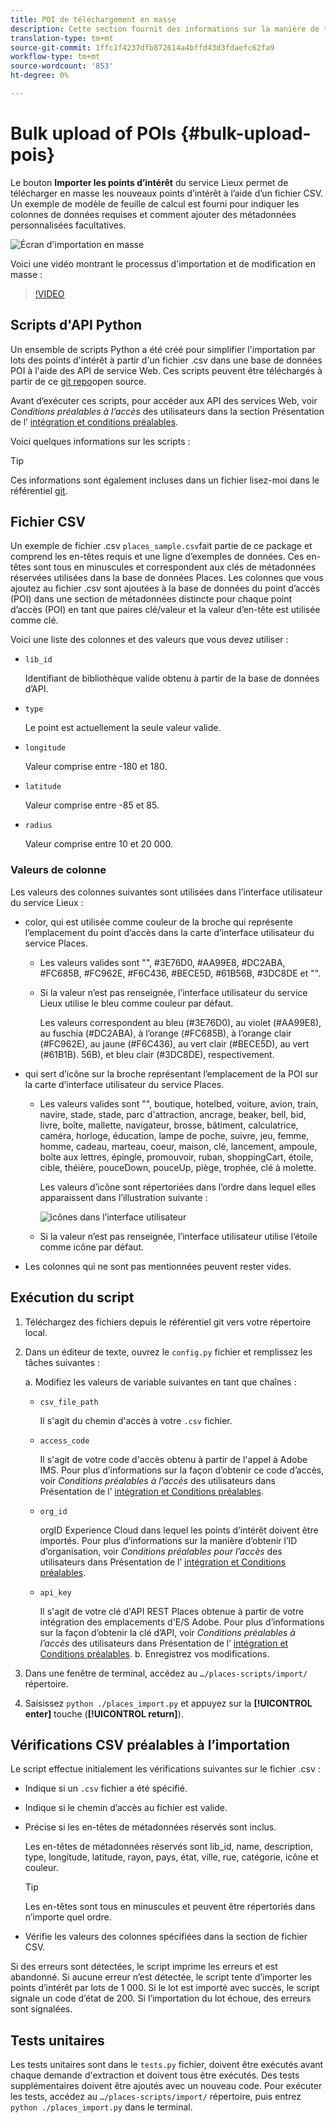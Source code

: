```yaml
---
title: POI de téléchargement en masse
description: Cette section fournit des informations sur la manière de télécharger en masse vos points d’intérêt.
translation-type: tm+mt
source-git-commit: 1ffc1f4237dfb872614a4bffd43d3fdaefc62fa9
workflow-type: tm+mt
source-wordcount: '853'
ht-degree: 0%

---
```



# Bulk upload of POIs {#bulk-upload-pois}

Le bouton **Importer les points d’intérêt** du service Lieux permet de télécharger en masse les nouveaux points d’intérêt à l’aide d’un fichier CSV. Un exemple de modèle de feuille de calcul est fourni pour indiquer les colonnes de données requises et comment ajouter des métadonnées personnalisées facultatives.

![Écran d&#39;importation en masse](/help/assets/Bulk-import.png)

Voici une vidéo montrant le processus d&#39;importation et de modification en masse :

>[!VIDEO](https://www.youtube.com/watch?v=75qVtirsXhg)

## Scripts d&#39;API Python

Un ensemble de scripts Python a été créé pour simplifier l&#39;importation par lots des points d&#39;intérêt à partir d&#39;un fichier .csv dans une base de données POI à l&#39;aide des API de service Web. Ces scripts peuvent être téléchargés à partir de ce [git repo](https://github.com/adobe/places-scripts)open source.

Avant d’exécuter ces scripts, pour accéder aux API des services Web, voir *Conditions préalables à l’accès* des utilisateurs dans la section Présentation de l’ [intégration et conditions préalables](/help/web-service-api/adobe-i-o-integration.md).

Voici quelques informations sur les scripts :

>[!TIP]
>
>Ces informations sont également incluses dans un fichier lisez-moi dans le référentiel [git](https://github.com/adobe/places-scripts).

## Fichier CSV

Un exemple de fichier .csv `places_sample.csv`fait partie de ce package et comprend les en-têtes requis et une ligne d’exemples de données. Ces en-têtes sont tous en minuscules et correspondent aux clés de métadonnées réservées utilisées dans la base de données Places. Les colonnes que vous ajoutez au fichier .csv sont ajoutées à la base de données du point d’accès (POI) dans une section de métadonnées distincte pour chaque point d’accès (POI) en tant que paires clé/valeur et la valeur d’en-tête est utilisée comme clé.

Voici une liste des colonnes et des valeurs que vous devez utiliser :

* `lib_id`

   Identifiant de bibliothèque valide obtenu à partir de la base de données d’API.

* `type`

   Le point est actuellement la seule valeur valide.

* `longitude`

   Valeur comprise entre -180 et 180.

* `latitude`

   Valeur comprise entre -85 et 85.

* `radius`

   Valeur comprise entre 10 et 20 000.

### Valeurs de colonne

Les valeurs des colonnes suivantes sont utilisées dans l’interface utilisateur du service Lieux :

* color, qui est utilisée comme couleur de la broche qui représente l’emplacement du point d’accès dans la carte d’interface utilisateur du service Places.
   * Les valeurs valides sont &quot;&quot;, #3E76D0, #AA99E8, #DC2ABA, #FC685B, #FC962E, #F6C436, #BECE5D, #61B56B, #3DC8DE et &quot;&quot;.
   * Si la valeur n’est pas renseignée, l’interface utilisateur du service Lieux utilise le bleu comme couleur par défaut.

      Les valeurs correspondent au bleu (#3E76D0), au violet (#AA99E8), au fuschia (#DC2ABA), à l’orange (#FC685B), à l’orange clair (#FC962E), au jaune (#F6C436), au vert clair (#BECE5D), au vert (#61B1B). 56B), et bleu clair (#3DC8DE), respectivement.

* qui sert d’icône sur la broche représentant l’emplacement de la POI sur la carte d’interface utilisateur du service Places.

   * Les valeurs valides sont &quot;&quot;, boutique, hotelbed, voiture, avion, train, navire, stade, stade, parc d&#39;attraction, ancrage, beaker, bell, bid, livre, boîte, mallette, navigateur, brosse, bâtiment, calculatrice, caméra, horloge, éducation, lampe de poche, suivre, jeu, femme, homme, cadeau, marteau, coeur, maison, clé, lancement, ampoule, boîte aux lettres, épingle, promouvoir, ruban, shoppingCart, étoile, cible, théière, pouceDown, pouceUp, piège, trophée, clé à molette.

      Les valeurs d’icône sont répertoriées dans l’ordre dans lequel elles apparaissent dans l’illustration suivante :

      ![icônes dans l’interface utilisateur](/help/assets/UI_icons.png)

   * Si la valeur n’est pas renseignée, l’interface utilisateur utilise l’étoile comme icône par défaut.

* Les colonnes qui ne sont pas mentionnées peuvent rester vides.

## Exécution du script

1. Téléchargez des fichiers depuis le référentiel [](https://github.com/adobe/places-scripts) git vers votre répertoire local.
1. Dans un éditeur de texte, ouvrez le `config.py` fichier et remplissez les tâches suivantes :

   a. Modifiez les valeurs de variable suivantes en tant que chaînes :

   * `csv_file_path`

      Il s&#39;agit du chemin d&#39;accès à votre `.csv` fichier.

   * `access_code`

      Il s&#39;agit de votre code d&#39;accès obtenu à partir de l&#39;appel à Adobe IMS. Pour plus d’informations sur la façon d’obtenir ce code d’accès, voir *Conditions préalables à l’accès* des utilisateurs dans Présentation de l’ [intégration et Conditions préalables](/help/web-service-api/adobe-i-o-integration.md).

   * `org_id`

      orgID Experience Cloud dans lequel les points d’intérêt doivent être importés. Pour plus d’informations sur la manière d’obtenir l’ID d’organisation, voir *Conditions préalables pour l’accès* des utilisateurs dans Présentation de l’ [intégration et Conditions préalables](/help/web-service-api/adobe-i-o-integration.md).

   * `api_key`

      Il s&#39;agit de votre clé d&#39;API REST Places obtenue à partir de votre intégration des emplacements d&#39;E/S Adobe. Pour plus d’informations sur la façon d’obtenir la clé d’API, voir *Conditions préalables à l’accès* des utilisateurs dans Présentation de l’ [intégration et Conditions préalables](/help/web-service-api/adobe-i-o-integration.md).
   b. Enregistrez vos modifications.

1. Dans une fenêtre de terminal, accédez au `…/places-scripts/import/` répertoire.
1. Saisissez `python ./places_import.py` et appuyez sur la **[!UICONTROL enter]** touche (**[!UICONTROL return]**).


## Vérifications CSV préalables à l’importation

Le script effectue initialement les vérifications suivantes sur le fichier .csv :

* Indique si un `.csv` fichier a été spécifié.
* Indique si le chemin d’accès au fichier est valide.
* Précise si les en-têtes de métadonnées réservés sont inclus.

   Les en-têtes de métadonnées réservés sont lib_id, name, description, type, longitude, latitude, rayon, pays, état, ville, rue, catégorie, icône et couleur.

   >[!TIP]
   >
   >Les en-têtes sont tous en minuscules et peuvent être répertoriés dans n’importe quel ordre.

* Vérifie les valeurs des colonnes spécifiées dans la section de fichier CSV.

Si des erreurs sont détectées, le script imprime les erreurs et est abandonné. Si aucune erreur n’est détectée, le script tente d’importer les points d’intérêt par lots de 1 000. Si le lot est importé avec succès, le script signale un code d’état de 200. Si l’importation du lot échoue, des erreurs sont signalées.

## Tests unitaires

Les tests unitaires sont dans le `tests.py` fichier, doivent être exécutés avant chaque demande d&#39;extraction et doivent tous être exécutés. Des tests supplémentaires doivent être ajoutés avec un nouveau code. Pour exécuter les tests, accédez au `…/places-scripts/import/` répertoire, puis entrez `python ./places_import.py` dans le terminal.
